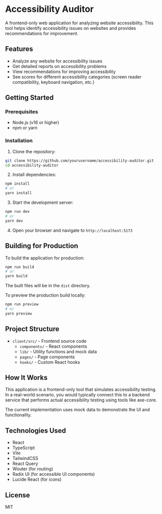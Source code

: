 # Accessibility Auditor

A frontend-only web application for analyzing website accessibility. This tool helps identify accessibility issues on websites and provides recommendations for improvement.

## Features

- Analyze any website for accessibility issues
- Get detailed reports on accessibility problems
- View recommendations for improving accessibility
- See scores for different accessibility categories (screen reader compatibility, keyboard navigation, etc.)

## Getting Started

### Prerequisites

- Node.js (v16 or higher)
- npm or yarn

### Installation

1. Clone the repository:
```bash
git clone https://github.com/yourusername/accessibility-auditor.git
cd accessibility-auditor
```

2. Install dependencies:
```bash
npm install
# or
yarn install
```

3. Start the development server:
```bash
npm run dev
# or
yarn dev
```

4. Open your browser and navigate to `http://localhost:5173`

## Building for Production

To build the application for production:

```bash
npm run build
# or
yarn build
```

The built files will be in the `dist` directory.

To preview the production build locally:

```bash
npm run preview
# or
yarn preview
```

## Project Structure

- `client/src/` - Frontend source code
  - `components/` - React components
  - `lib/` - Utility functions and mock data
  - `pages/` - Page components
  - `hooks/` - Custom React hooks

## How It Works

This application is a frontend-only tool that simulates accessibility testing. In a real-world scenario, you would typically connect this to a backend service that performs actual accessibility testing using tools like axe-core.

The current implementation uses mock data to demonstrate the UI and functionality.

## Technologies Used

- React
- TypeScript
- Vite
- TailwindCSS
- React Query
- Wouter (for routing)
- Radix UI (for accessible UI components)
- Lucide React (for icons)

## License

MIT
